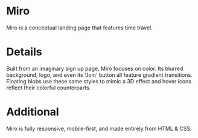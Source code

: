 # Miro
Miro is a conceptual landing page that features time travel.

# Details
Built from an imaginary sign up page, Miro focuses on color. Its blurred background, logo, and even its 'Join' button all feature gradient transitions. Floating blobs use these same styles to mimic a 3D effect and hover icons reflect their colorful counterparts. 

# Additional
Miro is fully responsive, mobile-first, and made entirely from HTML & CSS. 